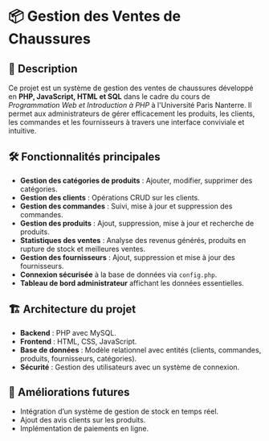 # 📦 Gestion des Ventes de Chaussures

## 📄 Description
Ce projet est un système de gestion des ventes de chaussures développé en **PHP, JavaScript, HTML et SQL** dans le cadre du cours de _Programmation Web et Introduction à PHP_ à l'Université Paris Nanterre. Il permet aux administrateurs de gérer efficacement les produits, les clients, les commandes et les fournisseurs à travers une interface conviviale et intuitive.

## 🛠 Fonctionnalités principales
- **Gestion des catégories de produits** : Ajouter, modifier, supprimer des catégories.
- **Gestion des clients** : Opérations CRUD sur les clients.
- **Gestion des commandes** : Suivi, mise à jour et suppression des commandes.
- **Gestion des produits** : Ajout, suppression, mise à jour et recherche de produits.
- **Statistiques des ventes** : Analyse des revenus générés, produits en rupture de stock et meilleures ventes.
- **Gestion des fournisseurs** : Ajout, suppression et mise à jour des fournisseurs.
- **Connexion sécurisée** à la base de données via `config.php`.
- **Tableau de bord administrateur** affichant les données essentielles.

## 🏗 Architecture du projet
- **Backend** : PHP avec MySQL.
- **Frontend** : HTML, CSS, JavaScript.
- **Base de données** : Modèle relationnel avec entités (clients, commandes, produits, fournisseurs, catégories).
- **Sécurité** : Gestion des utilisateurs avec un système de connexion.

## 📌 Améliorations futures
- Intégration d’un système de gestion de stock en temps réel.
- Ajout des avis clients sur les produits.
- Implémentation de paiements en ligne.
